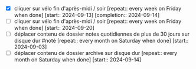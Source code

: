 - [X] cliquer sur vélo fin d'après-midi / soir  [repeat:: every week on Friday when done]  [start:: 2024-09-13]  [completion:: 2024-09-14]
- [ ] cliquer sur vélo fin d'après-midi / soir  [repeat:: every week on Friday when done]  [start:: 2024-09-20]
- [ ] déplacer contenu de dossier notes quotidiennes de plus de 30 jours sur disque dur #noté  [repeat:: every month on Saturday when done]  [start:: 2024-09-03]
- [ ] déplacer contenu de dossier archive sur disque dur  [repeat:: every month on Saturday when done]  [start:: 2024-09-14]